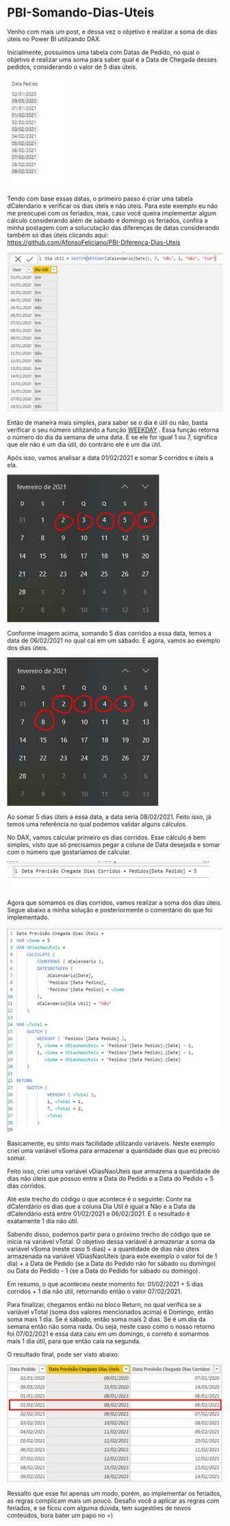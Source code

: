 # PBI-Somando-Dias-Uteis

Venho com mais um post, e dessa vez o objetivo é realizar a soma de dias úteis no Power BI utilizando DAX. <br/>

Inicialmente, possuímos uma tabela com Datas de Pedido, no qual o objetivo é realizar uma soma para saber qual é a Data de Chegada desses pedidos, considerando o valor de 5 dias úteis. 


![Screenshot](imgs/Screenshot_1.png)

Tendo com base essas datas, o primeiro passo é criar uma tabela dCalendario e verificar os dias úteis e não úteis. Para este exemplo eu não me preocupei com os feriados, mas, caso você queira implementar algum cálculo considerando além de sábado e domingo os feriados, confira a minha postagem com a solucutação das diferenças de datas considerando também só dias úteis clicando aqui: https://github.com/AfonsoFeliciano/PBI-Diferenca-Dias-Uteis <br/>


![Screenshot](imgs/Screenshot_2.png)

Então de maneira mais simples, para saber se o dia é útil ou não, basta verificar o seu número utilizando a função <a href="https://docs.microsoft.com/pt-br/dax/weekday-function-dax">WEEKDAY</a> . Essa função retorna o número do dia da semana de uma data. E se ele for igual 1 ou 7, significa que ele não é um dia útil, do contrário ele é um dia útil. <br/>

Após isso, vamos analisar a data 01/02/2021 e somar 5 corridos e úteis a ela. 


![Screenshot](imgs/Screenshot_3.png)

Conforme imagem acima, somando 5 dias corridos a essa data, temos a data de 06/02/2021 no qual cai em um sábado. E agora, vamos ao exemplo dos dias úteis. 

![Screenshot](imgs/Screenshot_4.png)

Ao somar 5 dias úteis a essa data, a data seria 08/02/2021. Feito isso, já temos uma referência no qual podemos validar alguns cálculos. <br/> 

No DAX, vamos calcular primeiro os dias corridos. Esse cálculo é bem simples, visto que só precisamos pegar a coluna de Data desejada e somar com o número que gostaríamos de calcular. 

![Screenshot](imgs/Screenshot_5.png)

Agora que somamos os dias corridos, vamos realizar a soma dos dias úteis. Segue abaixo a minha solução e posteriormente o comentário do que foi implementado. 


![Screenshot](imgs/Screenshot_6.png)

Basicamente, eu sinto mais facilidade utilizando variáveis. Neste exemplo criei uma variável vSoma para armazenar a quantidade dias que eu preciso somar. <br/>

Feito isso, criei uma variável vDiasNaoUteis que armazena a quantidade de dias não úteis que possuo entre a Data do Pedido e a Data do Pedido + 5 dias corridos. <br/> 

Até este trecho do código o que acontece é o seguinte: Conte na dCalendário os dias que a coluna Dia Util é igual a Não e a Data da dCalendário está entre 01/02/2021 e 06/02/2021. E o resultado é exatamente 1 dia não útil. <br/>

Sabendo disso, podemos partir para o próximo trecho do código que se inicia na variável vTotal. O objetivo dessa variável é armazenar a soma da variável vSoma (neste caso 5 dias) + a quantidade de dias não úteis armazenada na variável VDiasNaoUteis (para este exemplo o valor foi de 1 dia) + a Data de Pedido (se a Data do Pedido não for sábado ou domingo) ou Data do Pedido - 1 (se a Data do Pedido for sábado ou domingo). <br/> 

Em resumo, o que aconteceu neste momento foi: 01/02/2021 + 5 dias corridos + 1 dia não útil, retornando então o valor 07/02/2021. <br/> 

Para finalizar, chegamos então no bloco Return, no qual verifica se a variável vTotal (soma dos valores mencionados acima) é Domingo, então soma mais 1 dia. Se é sábado, então soma mais 2 dias. Se é um dia da semana então não soma nada. Ou seja, neste caso como o nosso retorno foi 07/02/2021 e essa data caiu em um domingo, o correto é somarmos mais 1 dia útil, para que então caia na segunda. <br/>

O resultado final, pode ser visto abaixo: 


![Screenshot](imgs/Screenshot_7.png)


Ressalto que esse foi apenas um modo, porém, ao implementar os feriados, as regras complicam mais um pouco. Desafio você a aplicar as regras com feriados, e se ficou com alguma dúvida, tem sugestões de novos conteúdos, bora bater um papo no <a href="https://www.linkedin.com/in/afonsofeliciano/">  </a> =) 













